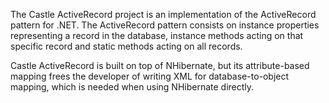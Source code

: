 The Castle ActiveRecord project is an implementation of the ActiveRecord pattern for .NET. The ActiveRecord pattern consists on instance properties representing a record in the database, instance methods acting on that specific record and static methods acting on all records.

Castle ActiveRecord is built on top of NHibernate, but its attribute-based mapping frees the developer of writing XML for database-to-object mapping, which is needed when using NHibernate directly.
